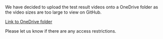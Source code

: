 We have decided to upload the test result videos onto a OneDrive folder as the video sizes are too large to view on GitHub.

[Link to OneDrive folder](https://imperiallondon-my.sharepoint.com/:f:/g/personal/akk121_ic_ac_uk/Ehlvp3lFjjJOtuF8a04whYUBq_sv862ydrhfVrYSf5kVDw?e=0Grhui "https://imperiallondon-my.sharepoint.com/:f:/g/personal/akk121_ic_ac_uk/Ehlvp3lFjjJOtuF8a04whYUBq_sv862ydrhfVrYSf5kVDw?e=0Grhui")

Please let us know if there are any access restrictions.
